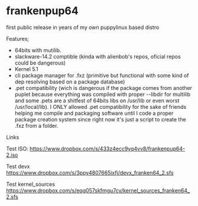 # frankenpup64

first public release in years of my own puppylinux based distro

Features;

- 64bits with mutilib.
- slackware-14.2 comptible (kinda with alienbob's repos, oficial repos could be dangerous)
- Kernel 5.1
- cli package manager for .fxz (primitive but functional with some kind of dep resolving based on a package database)
- .pet compatibility (wich is dangerous if the package comes from another puplet because everything was compiled with proper --libdir for multilib and some .pets are a shitfest of 64bits libs on /usr/lib or even worst /usr/local/lib). I ONLY allowed .pet compatibility for the sake of friends helping me compile and packaging software until I code a proper package creation system since right now it's just a script to create the .fxz from a folder.

Links

Test ISO:
https://www.dropbox.com/s/433z4ecc9yq4vv8/frankenpup64-2.iso

Test devx
https://www.dropbox.com/s/3ppy4807665ixfj/devx_franken64_2.sfs

Test kernel_sources
https://www.dropbox.com/s/eqq057skfmgu7cv/kernel_sources_franken64_2.sfs
